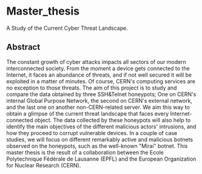 # Master_thesis
A Study of the Current Cyber Threat Landscape.

## Abstract
The constant growth of cyber attacks impacts all sectors of our modern interconnected society. From the moment a device gets connected to the Internet, it faces an abundance of threats, and if not well secured it will be exploited in a matter of minutes. Of course, CERN's computing services are no exception to those threats. The aim of this project is to study and compare the data obtained by three SSH\&Telnet honeypots; One on CERN's internal Global Purpose Network, the second on CERN's external network, and the last one on another non-CERN-related server. We aim this way to obtain a glimpse of the current threat landscape that faces every Internet-connected object. The data collected by these honeypots will also help to identify the main objectives of the different malicious actors' intrusions, and how they proceed to corrupt vulnerable devices. In a couple of case studies, we will focus on different remarkably active and malicious botnets observed on the honeypots, such as the well-known "Mirai" botnet. This master thesis is the result of a collaboration between the Ecole Polytechnique Fédérale de Lausanne (EPFL) and the European Organization for Nuclear Research (CERN).
